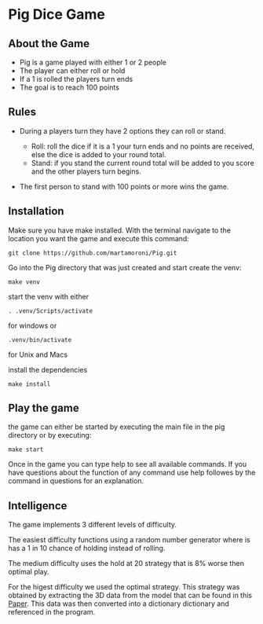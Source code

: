 # Pig Dice Game



## About the Game
- Pig is a game played with either 1 or 2 people
- The player can either roll or hold
- If a 1 is rolled the players turn ends
- The goal is to reach 100 points

## Rules
- During a players turn they have 2 options they can roll or stand.
    - Roll: roll the dice if it is a 1 your turn ends and no points are received, else the dice is added to your round total.
    - Stand: if you stand the current round total will be added to you score and the other players turn begins.

- The first person to stand with 100 points or more wins the game.

## Installation
Make sure you have make installed.
With the terminal navigate to the location you want the game and execute this command:

```
git clone https://github.com/martamoroni/Pig.git
```

Go into the Pig directory that was just created and start create the venv:

```
make venv
```
start the venv with either 
```
. .venv/Scripts/activate
```
for windows or 
```
.venv/bin/activate
```
for Unix and Macs

install the dependencies
```
make install
```


## Play the game

the game can either be started by executing the main file in the pig directory or by executing:
```
make start
```
Once in the game you can type help to see all available commands. If you have questions about the function of any command use help followes by the command in questions for an explanation.

## Intelligence 
The game implements 3 different levels of difficulty.

The easiest difficulty functions using a random number generator where is has a 1 in 10 chance of holding instead of rolling.

The medium difficulty uses the hold at 20 strategy that is 8% worse then optimal play.

For the higest difficulty we used the optimal strategy. This strategy was obtained by extracting the 3D data from the model that can be found in this [Paper](https://cupola.gettysburg.edu/cgi/viewcontent.cgi?article=1003&context=csfac). This data was then converted into a dictionary dictionary and referenced in the program.
